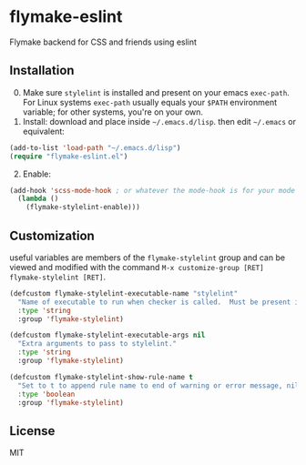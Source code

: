# flymake-eslint
Flymake backend for CSS and friends using eslint

## Installation

0. Make sure `stylelint` is installed and present on your emacs `exec-path`.  For Linux systems `exec-path` usually equals your `$PATH` environment variable; for other systems, you're on your own.
1. Install: download and place inside `~/.emacs.d/lisp`.  then edit `~/.emacs` or equivalent:
  ```lisp
  (add-to-list 'load-path "~/.emacs.d/lisp")
  (require "flymake-eslint.el")
  ```
2. Enable:
```lisp
(add-hook 'scss-mode-hook ; or whatever the mode-hook is for your mode of choice
  (lambda ()
    (flymake-stylelint-enable)))
```
## Customization

useful variables are members of the `flymake-stylelint` group and can be viewed and modified with the command `M-x customize-group [RET] flymake-stylelint [RET]`.

```lisp
(defcustom flymake-stylelint-executable-name "stylelint"
  "Name of executable to run when checker is called.  Must be present in variable `exec-path'."
  :type 'string
  :group 'flymake-stylelint)

(defcustom flymake-stylelint-executable-args nil
  "Extra arguments to pass to stylelint."
  :type 'string
  :group 'flymake-stylelint)

(defcustom flymake-stylelint-show-rule-name t
  "Set to t to append rule name to end of warning or error message, nil otherwise."
  :type 'boolean
  :group 'flymake-stylelint)
```

## License

MIT
